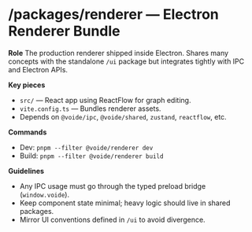 # /packages/renderer — Electron Renderer Bundle

**Role**
The production renderer shipped inside Electron. Shares many concepts with the
standalone `/ui` package but integrates tightly with IPC and Electron APIs.

**Key pieces**
- `src/` — React app using ReactFlow for graph editing.
- `vite.config.ts` — Bundles renderer assets.
- Depends on `@voide/ipc`, `@voide/shared`, `zustand`, `reactflow`, etc.

**Commands**
- Dev: `pnpm --filter @voide/renderer dev`
- Build: `pnpm --filter @voide/renderer build`

**Guidelines**
- Any IPC usage must go through the typed preload bridge (`window.voide`).
- Keep component state minimal; heavy logic should live in shared packages.
- Mirror UI conventions defined in `/ui` to avoid divergence.
